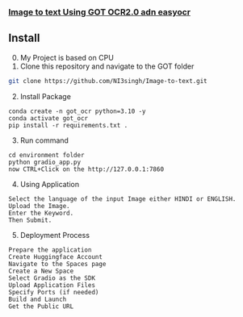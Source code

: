 <h3><a href="">Image to text Using GOT OCR2.0 adn easyocr</a></h3>

## Install
0. My Project is based on CPU
1. Clone this repository and navigate to the GOT folder
```bash
git clone https://github.com/NI3singh/Image-to-text.git

```
2. Install Package
```Shell
conda create -n got_ocr python=3.10 -y
conda activate got_ocr
pip install -r requirements.txt .
```
3. Run command
```Shell
cd environment folder
python gradio_app.py
now CTRL+Click on the http://127.0.0.1:7860
```
4. Using Application
```Shell
Select the language of the input Image either HINDI or ENGLISH.
Upload the Image.
Enter the Keyword.
Then Submit.
```
5. Deployment Process
```Shell
Prepare the application
Create Huggingface Account
Navigate to the Spaces page
Create a New Space
Select Gradio as the SDK
Upload Application Files
Specify Ports (if needed)
Build and Launch
Get the Public URL


